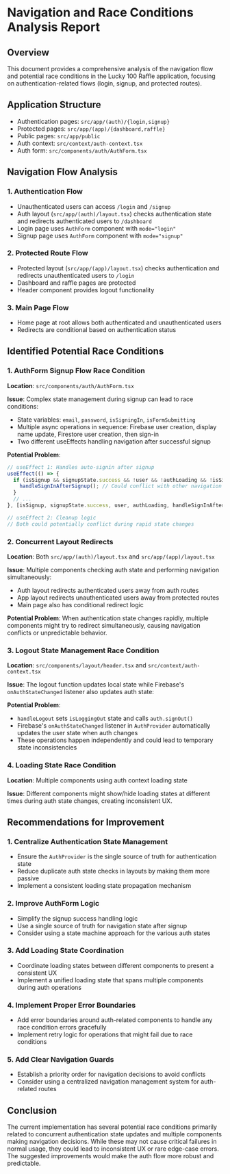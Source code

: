 # Navigation and Race Conditions Analysis Report

## Overview
This document provides a comprehensive analysis of the navigation flow and potential race conditions in the Lucky 100 Raffle application, focusing on authentication-related flows (login, signup, and protected routes).

## Application Structure
- Authentication pages: `src/app/(auth)/{login,signup}`
- Protected pages: `src/app/(app)/{dashboard,raffle}`
- Public pages: `src/app/public`
- Auth context: `src/context/auth-context.tsx`
- Auth form: `src/components/auth/AuthForm.tsx`

## Navigation Flow Analysis

### 1. Authentication Flow
- Unauthenticated users can access `/login` and `/signup`
- Auth layout (`src/app/(auth)/layout.tsx`) checks authentication state and redirects authenticated users to `/dashboard`
- Login page uses `AuthForm` component with `mode="login"`
- Signup page uses `AuthForm` component with `mode="signup"`

### 2. Protected Route Flow
- Protected layout (`src/app/(app)/layout.tsx`) checks authentication and redirects unauthenticated users to `/login`
- Dashboard and raffle pages are protected
- Header component provides logout functionality

### 3. Main Page Flow
- Home page at root allows both authenticated and unauthenticated users
- Redirects are conditional based on authentication status

## Identified Potential Race Conditions

### 1. AuthForm Signup Flow Race Condition
**Location**: `src/components/auth/AuthForm.tsx`

**Issue**: Complex state management during signup can lead to race conditions:
- State variables: `email`, `password`, `isSigningIn`, `isFormSubmitting`
- Multiple async operations in sequence: Firebase user creation, display name update, Firestore user creation, then sign-in
- Two different useEffects handling navigation after successful signup

**Potential Problem**:
```typescript
// useEffect 1: Handles auto-signin after signup
useEffect(() => {
  if (isSignup && signupState.success && !user && !authLoading && !isSigningIn) {
    handleSignInAfterSignup(); // Could conflict with other navigation logic
  }
  // ...
}, [isSignup, signupState.success, user, authLoading, handleSignInAfterSignup, ...]);

// useEffect 2: Cleanup logic
// Both could potentially conflict during rapid state changes
```

### 2. Concurrent Layout Redirects
**Location**: Both `src/app/(auth)/layout.tsx` and `src/app/(app)/layout.tsx`

**Issue**: Multiple components checking auth state and performing navigation simultaneously:
- Auth layout redirects authenticated users away from auth routes
- App layout redirects unauthenticated users away from protected routes
- Main page also has conditional redirect logic

**Potential Problem**:
When authentication state changes rapidly, multiple components might try to redirect simultaneously, causing navigation conflicts or unpredictable behavior.

### 3. Logout State Management Race Condition
**Location**: `src/components/layout/header.tsx` and `src/context/auth-context.tsx`

**Issue**: The logout function updates local state while Firebase's `onAuthStateChanged` listener also updates auth state:

**Potential Problem**:
- `handleLogout` sets `isLoggingOut` state and calls `auth.signOut()`
- Firebase's `onAuthStateChanged` listener in `AuthProvider` automatically updates the user state when auth changes
- These operations happen independently and could lead to temporary state inconsistencies

### 4. Loading State Race Condition
**Location**: Multiple components using auth context loading state

**Issue**: Different components might show/hide loading states at different times during auth state changes, creating inconsistent UX.

## Recommendations for Improvement

### 1. Centralize Authentication State Management
- Ensure the `AuthProvider` is the single source of truth for authentication state
- Reduce duplicate auth state checks in layouts by making them more passive
- Implement a consistent loading state propagation mechanism

### 2. Improve AuthForm Logic
- Simplify the signup success handling logic
- Use a single source of truth for navigation state after signup
- Consider using a state machine approach for the various auth states

### 3. Add Loading State Coordination
- Coordinate loading states between different components to present a consistent UX
- Implement a unified loading state that spans multiple components during auth operations

### 4. Implement Proper Error Boundaries
- Add error boundaries around auth-related components to handle any race condition errors gracefully
- Implement retry logic for operations that might fail due to race conditions

### 5. Add Clear Navigation Guards
- Establish a priority order for navigation decisions to avoid conflicts
- Consider using a centralized navigation management system for auth-related routes

## Conclusion
The current implementation has several potential race conditions primarily related to concurrent authentication state updates and multiple components making navigation decisions. While these may not cause critical failures in normal usage, they could lead to inconsistent UX or rare edge-case errors. The suggested improvements would make the auth flow more robust and predictable.